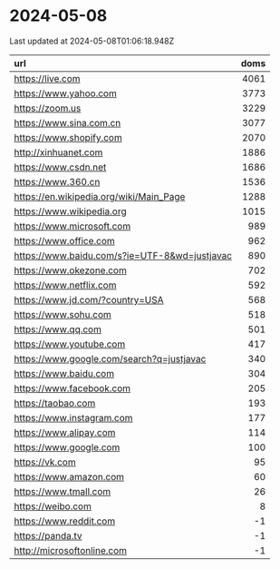 # 2024-05-08

<!-- BEGIN -->
Last updated at 2024-05-08T01:06:18.948Z

url | doms
:- | -:
https://live.com | 4061
https://www.yahoo.com | 3773
https://zoom.us | 3229
https://www.sina.com.cn | 3077
https://www.shopify.com | 2070
http://xinhuanet.com | 1886
https://www.csdn.net | 1686
https://www.360.cn | 1536
https://en.wikipedia.org/wiki/Main_Page | 1288
https://www.wikipedia.org | 1015
https://www.microsoft.com | 989
https://www.office.com | 962
https://www.baidu.com/s?ie=UTF-8&wd=justjavac | 890
https://www.okezone.com | 702
https://www.netflix.com | 592
https://www.jd.com/?country=USA | 568
https://www.sohu.com | 518
https://www.qq.com | 501
https://www.youtube.com | 417
https://www.google.com/search?q=justjavac | 340
https://www.baidu.com | 304
https://www.facebook.com | 205
https://taobao.com | 193
https://www.instagram.com | 177
https://www.alipay.com | 114
https://www.google.com | 100
https://vk.com | 95
https://www.amazon.com | 60
https://www.tmall.com | 26
https://weibo.com | 8
https://www.reddit.com | -1
https://panda.tv | -1
http://microsoftonline.com | -1
<!-- END -->
